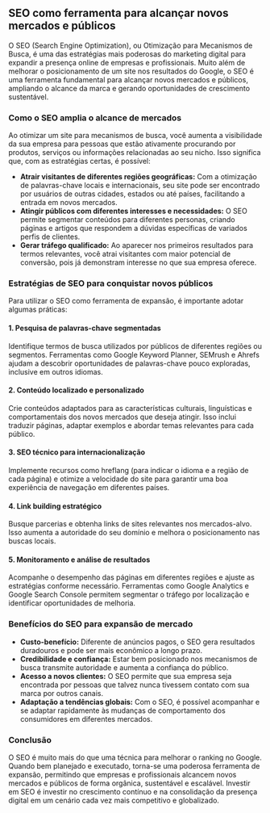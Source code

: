 ## SEO como ferramenta para alcançar novos mercados e públicos

O SEO (Search Engine Optimization), ou Otimização para Mecanismos de Busca, é uma das estratégias mais poderosas do marketing digital para expandir a presença online de empresas e profissionais. Muito além de melhorar o posicionamento de um site nos resultados do Google, o SEO é uma ferramenta fundamental para alcançar novos mercados e públicos, ampliando o alcance da marca e gerando oportunidades de crescimento sustentável.

### Como o SEO amplia o alcance de mercados

Ao otimizar um site para mecanismos de busca, você aumenta a visibilidade da sua empresa para pessoas que estão ativamente procurando por produtos, serviços ou informações relacionadas ao seu nicho. Isso significa que, com as estratégias certas, é possível:

- **Atrair visitantes de diferentes regiões geográficas:** Com a otimização de palavras-chave locais e internacionais, seu site pode ser encontrado por usuários de outras cidades, estados ou até países, facilitando a entrada em novos mercados.
- **Atingir públicos com diferentes interesses e necessidades:** O SEO permite segmentar conteúdos para diferentes personas, criando páginas e artigos que respondem a dúvidas específicas de variados perfis de clientes.
- **Gerar tráfego qualificado:** Ao aparecer nos primeiros resultados para termos relevantes, você atrai visitantes com maior potencial de conversão, pois já demonstram interesse no que sua empresa oferece.

### Estratégias de SEO para conquistar novos públicos

Para utilizar o SEO como ferramenta de expansão, é importante adotar algumas práticas:

#### 1. Pesquisa de palavras-chave segmentadas

Identifique termos de busca utilizados por públicos de diferentes regiões ou segmentos. Ferramentas como Google Keyword Planner, SEMrush e Ahrefs ajudam a descobrir oportunidades de palavras-chave pouco exploradas, inclusive em outros idiomas.

#### 2. Conteúdo localizado e personalizado

Crie conteúdos adaptados para as características culturais, linguísticas e comportamentais dos novos mercados que deseja atingir. Isso inclui traduzir páginas, adaptar exemplos e abordar temas relevantes para cada público.

#### 3. SEO técnico para internacionalização

Implemente recursos como hreflang (para indicar o idioma e a região de cada página) e otimize a velocidade do site para garantir uma boa experiência de navegação em diferentes países.

#### 4. Link building estratégico

Busque parcerias e obtenha links de sites relevantes nos mercados-alvo. Isso aumenta a autoridade do seu domínio e melhora o posicionamento nas buscas locais.

#### 5. Monitoramento e análise de resultados

Acompanhe o desempenho das páginas em diferentes regiões e ajuste as estratégias conforme necessário. Ferramentas como Google Analytics e Google Search Console permitem segmentar o tráfego por localização e identificar oportunidades de melhoria.

### Benefícios do SEO para expansão de mercado

- **Custo-benefício:** Diferente de anúncios pagos, o SEO gera resultados duradouros e pode ser mais econômico a longo prazo.
- **Credibilidade e confiança:** Estar bem posicionado nos mecanismos de busca transmite autoridade e aumenta a confiança do público.
- **Acesso a novos clientes:** O SEO permite que sua empresa seja encontrada por pessoas que talvez nunca tivessem contato com sua marca por outros canais.
- **Adaptação a tendências globais:** Com o SEO, é possível acompanhar e se adaptar rapidamente às mudanças de comportamento dos consumidores em diferentes mercados.

### Conclusão

O SEO é muito mais do que uma técnica para melhorar o ranking no Google. Quando bem planejado e executado, torna-se uma poderosa ferramenta de expansão, permitindo que empresas e profissionais alcancem novos mercados e públicos de forma orgânica, sustentável e escalável. Investir em SEO é investir no crescimento contínuo e na consolidação da presença digital em um cenário cada vez mais competitivo e globalizado.